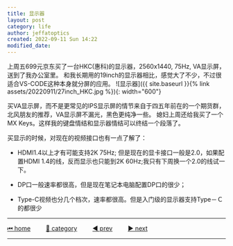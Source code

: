 ```yaml
---
title: 显示器
layout: post
category: life
author: jeffatoptics
created: 2022-09-11 Sun 14:22
modified_date:
---
```


上周五699元京东买了一台HKC(惠科)的显示器，2560x1440, 75Hz, VA显示屏，送到了我办公室里。
和我长期用的19inch的显示器相比，感觉大了不少，不过很适合VS-CODE这种本身就分屏的应用。
![显示器]({{ site.baseurl }}{% link assets/20220911/27inch_HKC.jpg %}){: width="600"}

买VA显示屏，而不是更常见的IPS显示屏的情节来自于四五年前在的一个期货群，北风朋友的推荐，VA显示屏不漏光，黑色更纯净一些。
媳妇上周还给我买了一个MX Keys。这样我的键盘情结和显示器情结可以终结一个段落了。


买显示的时候，对现在的视频接口也有一点了解了：

- HDMI1.4以上才有可能支持2K 75Hz; 但是现在的显卡接口一般是2.0，如果配置HDMI 1.4的线，反而显示也只能到2K 60Hz;我只有下周换一个2.0的线试一下。

- DP口一般速率都很高，但是现在笔记本电脑配置DP口的很少；

- Type-C视频也分几个档次，速率都很高。但是入门级的显示器支持Type－Ｃ的都很少

---

[⏮ home](../index.md) &nbsp; &nbsp; &nbsp; &nbsp; [🔀 category](../category.md) &nbsp; &nbsp; &nbsp; &nbsp; [◀️ prev](./2022-09-11-coffee-cat.md) &nbsp; &nbsp; &nbsp; &nbsp; [▶️ next](2024-07-21-running-at-sunday.md)

---
